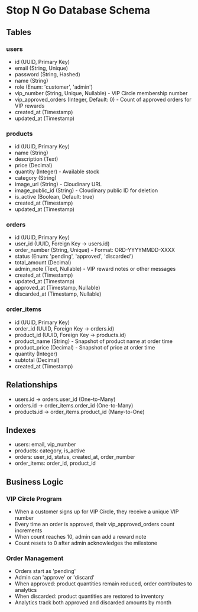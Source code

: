# Stop N Go Database Schema

## Tables

### users
- id (UUID, Primary Key)
- email (String, Unique)
- password (String, Hashed)
- name (String)
- role (Enum: 'customer', 'admin')
- vip_number (String, Unique, Nullable) - VIP Circle membership number
- vip_approved_orders (Integer, Default: 0) - Count of approved orders for VIP rewards
- created_at (Timestamp)
- updated_at (Timestamp)

### products
- id (UUID, Primary Key)
- name (String)
- description (Text)
- price (Decimal)
- quantity (Integer) - Available stock
- category (String)
- image_url (String) - Cloudinary URL
- image_public_id (String) - Cloudinary public ID for deletion
- is_active (Boolean, Default: true)
- created_at (Timestamp)
- updated_at (Timestamp)

### orders
- id (UUID, Primary Key)
- user_id (UUID, Foreign Key -> users.id)
- order_number (String, Unique) - Format: ORD-YYYYMMDD-XXXX
- status (Enum: 'pending', 'approved', 'discarded')
- total_amount (Decimal)
- admin_note (Text, Nullable) - VIP reward notes or other messages
- created_at (Timestamp)
- updated_at (Timestamp)
- approved_at (Timestamp, Nullable)
- discarded_at (Timestamp, Nullable)

### order_items
- id (UUID, Primary Key)
- order_id (UUID, Foreign Key -> orders.id)
- product_id (UUID, Foreign Key -> products.id)
- product_name (String) - Snapshot of product name at order time
- product_price (Decimal) - Snapshot of price at order time
- quantity (Integer)
- subtotal (Decimal)
- created_at (Timestamp)

## Relationships

- users.id -> orders.user_id (One-to-Many)
- orders.id -> order_items.order_id (One-to-Many)
- products.id -> order_items.product_id (Many-to-One)

## Indexes

- users: email, vip_number
- products: category, is_active
- orders: user_id, status, created_at, order_number
- order_items: order_id, product_id

## Business Logic

### VIP Circle Program
- When a customer signs up for VIP Circle, they receive a unique VIP number
- Every time an order is approved, their vip_approved_orders count increments
- When count reaches 10, admin can add a reward note
- Count resets to 0 after admin acknowledges the milestone

### Order Management
- Orders start as 'pending'
- Admin can 'approve' or 'discard'
- When approved: product quantities remain reduced, order contributes to analytics
- When discarded: product quantities are restored to inventory
- Analytics track both approved and discarded amounts by month

